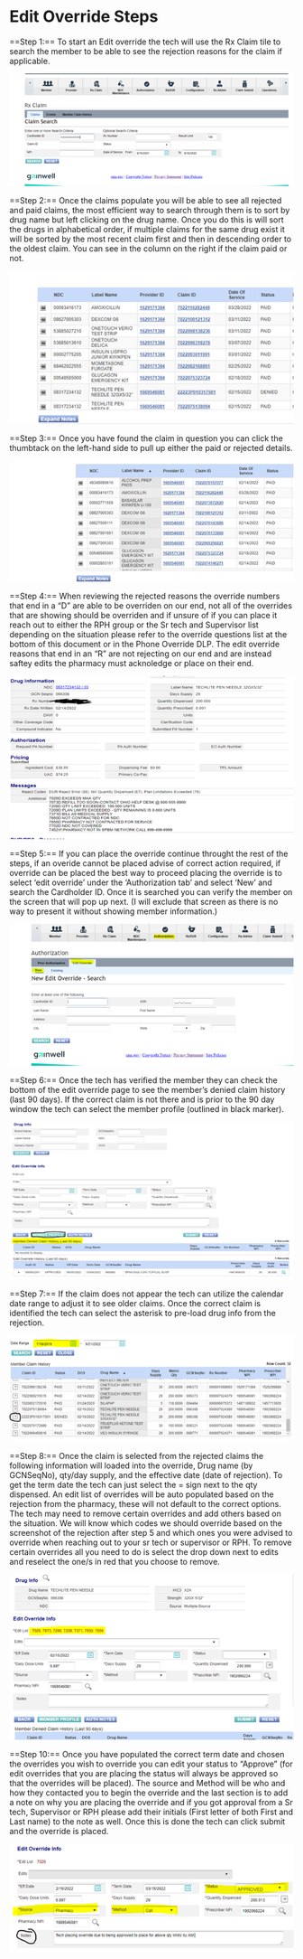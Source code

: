 
# Edit Override Steps

==Step 1:== To start an Edit override the tech will use the Rx Claim tile to search the member to be able to see the rejection reasons for the claim if applicable.

![Alt text](edit_override1.png)

==Step 2:== Once the claims populate you will be able to see all rejected and paid claims, the most efficient way to search through them is to sort by drug name but left clicking on the drug name. Once you do this is will sort the drugs in alphabetical order, if multiple claims for the same drug exist it will be sorted by the most recent claim first and then in descending order to the oldest claim. You can see in the column on the right if the claim paid or not.

![Alt text](edit_override2.png)

==Step 3:== Once you have found the claim in question you can click the thumbtack on the left-hand side to pull up either the paid or rejected details.

![Alt text](edit_override3.png)

==Step 4:== When reviewing the rejected reasons the override numbers that end in a “D” are able to be overriden on our end, not all of the overrides that are showing should be overriden and if unsure of if you can place it reach out to either the RPH group or the Sr tech and Supervisor list depending on the situation please refer to the override questions list at the bottom of this document or in the Phone Override DLP. The edit override reasons that end in an “R” are not rejecting on our end and are instead saftey edits the pharmacy must acknoledge or place on their end.

![Alt text](edit_override4.png)

==Step 5:== If you can place the override continue throught the rest of the steps, if an overide cannot be placed advise of correct action required, if override can be placed the best way to proceed placing the override is to select ‘edit override’ under the ‘Authorization tab’ and select ‘New’ and search the Cardholder ID. Once it is searched you can verify the member on the screen that will pop up next. (I will exclude that screen as there is no way to present it without showing member information.)

![Alt text](edit_override5.png)

==Step 6:== Once the tech has verified the member they can check the bottom of the edit override page to see the member’s denied claim history (last 90 days). If the correct claim is not there and is prior to the 90 day window the tech can select the member profile (outlined in black marker).

![Alt text](edit_override6.png)

==Step 7:== If the claim does not appear the tech can utilize the calendar date range to adjust it to see older claims. Once the correct claim is identified the tech can select the asterisk to pre-load drug info from the rejection.

![Alt text](edit_override7.png)

==Step 8:== Once the claim is selected from the rejected claims the following information will loaded into the override, Drug name (by GCNSeqNo), qty/day supply, and the effective date (date of rejection). To get the term date the tech can just select the = sign next to the qty dispensed. An edit list of overrides will be auto populated based on the rejection from the pharmacy, these will not default to the correct options. The tech may need to remove certain overrides and add others based on the situation. We will know which codes we should override based on the screenshot of the rejection after step 5 and which ones you were advised to override when reaching out to your sr tech or supervisor or RPH. To remove certain overrides all you need to do is select the drop down next to edits and reselect the one/s in red that you choose to remove.

![Alt text](edit_override8.png)

==Step 10:== Once you have populated the correct term date and chosen the overrides you wish to override you can edit your status to “Approve” (for edit overrides that you are placing the status will always be approved so that the overrides will be placed). The source and Method will be who and how they contacted you to begin the override and the last section is to add a note on why you are placing the override and if you got approval from a Sr tech, Supervisor or RPH please add their initials (First letter of both First and Last name) to the note as well. Once this is done the tech can click submit and the override is placed.

![Alt text](edit_override9.png)
